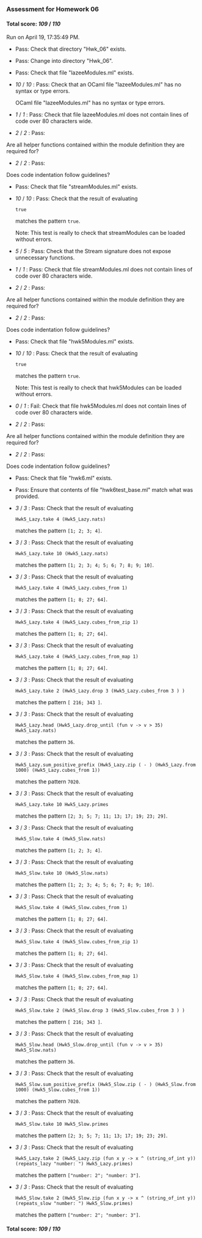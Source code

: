 ### Assessment for Homework 06

#### Total score: _109_ / _110_

Run on April 19, 17:35:49 PM.

+ Pass: Check that directory "Hwk_06" exists.

+ Pass: Change into directory "Hwk_06".

+ Pass: Check that file "lazeeModules.ml" exists.

+  _10_ / _10_ : Pass: Check that an OCaml file "lazeeModules.ml" has no syntax or type errors.

    OCaml file "lazeeModules.ml" has no syntax or type errors.



+  _1_ / _1_ : Pass: Check that file lazeeModules.ml does not contain lines of code over 80 characters wide.

+  _2_ / _2_ : Pass: 

Are all helper functions contained within the module definition
they are required for?

    

+  _2_ / _2_ : Pass: 

Does code indentation follow guidelines?

    

+ Pass: Check that file "streamModules.ml" exists.

+  _10_ / _10_ : Pass: 
Check that the result of evaluating
   ```
   true
   ```
   matches the pattern `true`.

   Note: This test is really to check that streamModules can be loaded without errors.




+  _5_ / _5_ : Pass: Check that the Stream signature does not expose unnecessary functions.

    

+  _1_ / _1_ : Pass: Check that file streamModules.ml does not contain lines of code over 80 characters wide.

+  _2_ / _2_ : Pass: 

Are all helper functions contained within the module definition
they are required for?

    

+  _2_ / _2_ : Pass: 

Does code indentation follow guidelines?

    

+ Pass: Check that file "hwk5Modules.ml" exists.

+  _10_ / _10_ : Pass: 
Check that the result of evaluating
   ```
   true
   ```
   matches the pattern `true`.

   Note: This test is really to check that hwk5Modules can be loaded without errors.




+  _0_ / _1_ : Fail: Check that file hwk5Modules.ml does not contain lines of code over 80 characters wide.

+  _2_ / _2_ : Pass: 

Are all helper functions contained within the module definition
they are required for?

    

+  _2_ / _2_ : Pass: 

Does code indentation follow guidelines?

    

+ Pass: Check that file "hwk6.ml" exists.

+ Pass: Ensure that contents of file "hwk6test_base.ml" match what was provided.

+  _3_ / _3_ : Pass: 
Check that the result of evaluating
   ```
   Hwk5_Lazy.take 4 (Hwk5_Lazy.nats)
   ```
   matches the pattern `[1; 2; 3; 4]`.

   




+  _3_ / _3_ : Pass: 
Check that the result of evaluating
   ```
   Hwk5_Lazy.take 10 (Hwk5_Lazy.nats)
   ```
   matches the pattern `[1; 2; 3; 4; 5; 6; 7; 8; 9; 10]`.

   




+  _3_ / _3_ : Pass: 
Check that the result of evaluating
   ```
   Hwk5_Lazy.take 4 (Hwk5_Lazy.cubes_from 1)
   ```
   matches the pattern `[1; 8; 27; 64]`.

   




+  _3_ / _3_ : Pass: 
Check that the result of evaluating
   ```
   Hwk5_Lazy.take 4 (Hwk5_Lazy.cubes_from_zip 1)
   ```
   matches the pattern `[1; 8; 27; 64]`.

   




+  _3_ / _3_ : Pass: 
Check that the result of evaluating
   ```
   Hwk5_Lazy.take 4 (Hwk5_Lazy.cubes_from_map 1)
   ```
   matches the pattern `[1; 8; 27; 64]`.

   




+  _3_ / _3_ : Pass: 
Check that the result of evaluating
   ```
   Hwk5_Lazy.take 2 (Hwk5_Lazy.drop 3 (Hwk5_Lazy.cubes_from 3 ) )
   ```
   matches the pattern `[ 216; 343 ]`.

   




+  _3_ / _3_ : Pass: 
Check that the result of evaluating
   ```
   Hwk5_Lazy.head (Hwk5_Lazy.drop_until (fun v -> v > 35) Hwk5_Lazy.nats)
   ```
   matches the pattern `36`.

   




+  _3_ / _3_ : Pass: 
Check that the result of evaluating
   ```
   Hwk5_Lazy.sum_positive_prefix (Hwk5_Lazy.zip ( - ) (Hwk5_Lazy.from 1000) (Hwk5_Lazy.cubes_from 1))
   ```
   matches the pattern `7020`.

   




+  _3_ / _3_ : Pass: 
Check that the result of evaluating
   ```
   Hwk5_Lazy.take 10 Hwk5_Lazy.primes
   ```
   matches the pattern `[2; 3; 5; 7; 11; 13; 17; 19; 23; 29]`.

   




+  _3_ / _3_ : Pass: 
Check that the result of evaluating
   ```
   Hwk5_Slow.take 4 (Hwk5_Slow.nats)
   ```
   matches the pattern `[1; 2; 3; 4]`.

   




+  _3_ / _3_ : Pass: 
Check that the result of evaluating
   ```
   Hwk5_Slow.take 10 (Hwk5_Slow.nats)
   ```
   matches the pattern `[1; 2; 3; 4; 5; 6; 7; 8; 9; 10]`.

   




+  _3_ / _3_ : Pass: 
Check that the result of evaluating
   ```
   Hwk5_Slow.take 4 (Hwk5_Slow.cubes_from 1)
   ```
   matches the pattern `[1; 8; 27; 64]`.

   




+  _3_ / _3_ : Pass: 
Check that the result of evaluating
   ```
   Hwk5_Slow.take 4 (Hwk5_Slow.cubes_from_zip 1)
   ```
   matches the pattern `[1; 8; 27; 64]`.

   




+  _3_ / _3_ : Pass: 
Check that the result of evaluating
   ```
   Hwk5_Slow.take 4 (Hwk5_Slow.cubes_from_map 1)
   ```
   matches the pattern `[1; 8; 27; 64]`.

   




+  _3_ / _3_ : Pass: 
Check that the result of evaluating
   ```
   Hwk5_Slow.take 2 (Hwk5_Slow.drop 3 (Hwk5_Slow.cubes_from 3 ) )
   ```
   matches the pattern `[ 216; 343 ]`.

   




+  _3_ / _3_ : Pass: 
Check that the result of evaluating
   ```
   Hwk5_Slow.head (Hwk5_Slow.drop_until (fun v -> v > 35) Hwk5_Slow.nats)
   ```
   matches the pattern `36`.

   




+  _3_ / _3_ : Pass: 
Check that the result of evaluating
   ```
   Hwk5_Slow.sum_positive_prefix (Hwk5_Slow.zip ( - ) (Hwk5_Slow.from 1000) (Hwk5_Slow.cubes_from 1))
   ```
   matches the pattern `7020`.

   




+  _3_ / _3_ : Pass: 
Check that the result of evaluating
   ```
   Hwk5_Slow.take 10 Hwk5_Slow.primes
   ```
   matches the pattern `[2; 3; 5; 7; 11; 13; 17; 19; 23; 29]`.

   




+  _3_ / _3_ : Pass: 
Check that the result of evaluating
   ```
   Hwk5_Lazy.take 2 (Hwk5_Lazy.zip (fun x y -> x ^ (string_of_int y)) (repeats_lazy "number: ") Hwk5_Lazy.primes)
   ```
   matches the pattern `["number: 2"; "number: 3"]`.

   




+  _3_ / _3_ : Pass: 
Check that the result of evaluating
   ```
   Hwk5_Slow.take 2 (Hwk5_Slow.zip (fun x y -> x ^ (string_of_int y)) (repeats_slow "number: ") Hwk5_Slow.primes)
   ```
   matches the pattern `["number: 2"; "number: 3"]`.

   




#### Total score: _109_ / _110_

